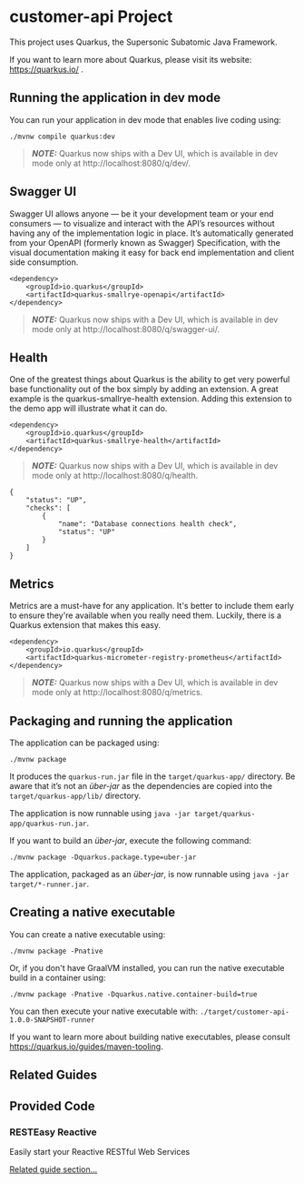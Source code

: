 # customer-api Project

This project uses Quarkus, the Supersonic Subatomic Java Framework.

If you want to learn more about Quarkus, please visit its website: https://quarkus.io/ .

## Running the application in dev mode

You can run your application in dev mode that enables live coding using:
```shell script
./mvnw compile quarkus:dev
```

> **_NOTE:_**  Quarkus now ships with a Dev UI, which is available in dev mode only at http://localhost:8080/q/dev/.

## Swagger UI

Swagger UI allows anyone — be it your development team or your end consumers — to visualize and interact with the API’s resources without having any of the implementation logic in place. It’s automatically generated from your OpenAPI (formerly known as Swagger) Specification, with the visual documentation making it easy for back end implementation and client side consumption.

```shell script
<dependency>
    <groupId>io.quarkus</groupId>
    <artifactId>quarkus-smallrye-openapi</artifactId>
</dependency>
```

> **_NOTE:_**  Quarkus now ships with a Dev UI, which is available in dev mode only at http://localhost:8080/q/swagger-ui/.


## Health

One of the greatest things about Quarkus is the ability to get very powerful base functionality out of the box simply by adding an extension. A great example is the quarkus-smallrye-health extension. Adding this extension to the demo app will illustrate what it can do.
```shell script
<dependency>
    <groupId>io.quarkus</groupId>
    <artifactId>quarkus-smallrye-health</artifactId>
</dependency>
```

> **_NOTE:_**  Quarkus now ships with a Dev UI, which is available in dev mode only at http://localhost:8080/q/health.

```shell script
{
    "status": "UP",
    "checks": [
        {
            "name": "Database connections health check",
            "status": "UP"
        }
    ]
}
```

## Metrics

Metrics are a must-have for any application. It's better to include them early to ensure they're available when you really need them. Luckily, there is a Quarkus extension that makes this easy.
```shell script
<dependency>
    <groupId>io.quarkus</groupId>
    <artifactId>quarkus-micrometer-registry-prometheus</artifactId>
</dependency>
```

> **_NOTE:_**  Quarkus now ships with a Dev UI, which is available in dev mode only at http://localhost:8080/q/metrics.


## Packaging and running the application

The application can be packaged using:
```shell script
./mvnw package
```
It produces the `quarkus-run.jar` file in the `target/quarkus-app/` directory.
Be aware that it’s not an _über-jar_ as the dependencies are copied into the `target/quarkus-app/lib/` directory.

The application is now runnable using `java -jar target/quarkus-app/quarkus-run.jar`.

If you want to build an _über-jar_, execute the following command:
```shell script
./mvnw package -Dquarkus.package.type=uber-jar
```

The application, packaged as an _über-jar_, is now runnable using `java -jar target/*-runner.jar`.

## Creating a native executable

You can create a native executable using: 
```shell script
./mvnw package -Pnative
```

Or, if you don't have GraalVM installed, you can run the native executable build in a container using: 
```shell script
./mvnw package -Pnative -Dquarkus.native.container-build=true
```

You can then execute your native executable with: `./target/customer-api-1.0.0-SNAPSHOT-runner`

If you want to learn more about building native executables, please consult https://quarkus.io/guides/maven-tooling.

## Related Guides


## Provided Code

### RESTEasy Reactive

Easily start your Reactive RESTful Web Services

[Related guide section...](https://quarkus.io/guides/getting-started-reactive#reactive-jax-rs-resources)
